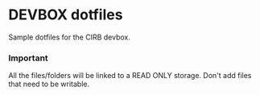 # DEVBOX dotfiles

Sample dotfiles for the CIRB devbox.

### Important

All the files/folders will be linked to a READ ONLY storage. Don't add files that need to be writable.

